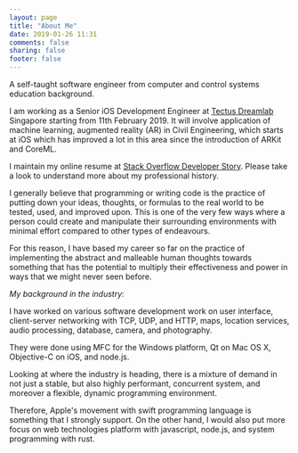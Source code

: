 ```yaml
---
layout: page
title: "About Me"
date: 2019-01-26 11:31
comments: false
sharing: false
footer: false
---
```


A self-taught software engineer from computer and control systems education background.

I am working as a Senior iOS Development Engineer at [Tectus Dreamlab](https://tectusdreamlab.com/) Singapore starting from 11th February 2019. It will involve application of machine learning, augmented reality (AR) in Civil Engineering, which starts at iOS which has improved a lot in this area since the introduction of ARKit and CoreML.

I maintain my online resume at [Stack Overflow Developer Story](https://stackoverflow.com/story/jessearmand). Please take a look to understand more about my professional history.

I generally believe that programming or writing code is the practice of putting down your ideas, thoughts, or formulas to the real world to be tested, used, and improved upon. This is one of the very few ways where a person could create and manipulate their surrounding environments with minimal effort compared to other types of endeavours.

For this reason, I have based my career so far on the practice of implementing the abstract and malleable human thoughts towards something that has the potential to multiply their effectiveness and power in ways that we might never seen before.

*My background in the industry*:

I have worked on various software development work on user interface, client-server networking with TCP, UDP, and HTTP, maps, location services, audio processing, database, camera, and photography.

They were done using MFC for the Windows platform, Qt on Mac OS X, Objective-C on iOS, and node.js.

Looking at where the industry is heading, there is a mixture of demand in not just a stable, but also highly performant, concurrent system, and moreover a flexible, dynamic programming environment.

Therefore, Apple's movement with swift programming language is something that I strongly support. On the other hand, I would also put more focus on web technologies platform with javascript, node.js, and system programming with rust.
